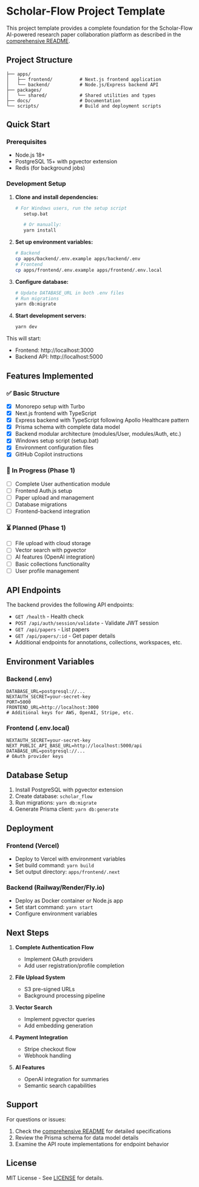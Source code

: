 # Scholar-Flow Project Template

This project template provides a complete foundation for the Scholar-Flow AI-powered research paper collaboration platform as described in the [comprehensive README](README.md).

## Project Structure

```
├── apps/
│   ├── frontend/          # Next.js frontend application
│   └── backend/           # Node.js/Express backend API
├── packages/
│   └── shared/            # Shared utilities and types
├── docs/                  # Documentation
└── scripts/               # Build and deployment scripts
```

## Quick Start

### Prerequisites

- Node.js 18+
- PostgreSQL 15+ with pgvector extension
- Redis (for background jobs)

### Development Setup

1. **Clone and install dependencies:**

   ```bash
   # For Windows users, run the setup script
      setup.bat

      # Or manually:
      yarn install
   ```

2. **Set up environment variables:**

   ```bash
   # Backend
   cp apps/backend/.env.example apps/backend/.env
   # Frontend
   cp apps/frontend/.env.example apps/frontend/.env.local
   ```

3. **Configure database:**

   ```bash
   # Update DATABASE_URL in both .env files
   # Run migrations
   yarn db:migrate
   ```

4. **Start development servers:**
   ```bash
   yarn dev
   ```

This will start:

- Frontend: http://localhost:3000
- Backend API: http://localhost:5000

## Features Implemented

### ✅ Basic Structure

- [x] Monorepo setup with Turbo
- [x] Next.js frontend with TypeScript
- [x] Express backend with TypeScript following Apollo Healthcare pattern
- [x] Prisma schema with complete data model
- [x] Backend modular architecture (modules/User, modules/Auth, etc.)
- [x] Windows setup script (setup.bat)
- [x] Environment configuration files
- [x] GitHub Copilot instructions

### 🚧 In Progress (Phase 1)

- [ ] Complete User authentication module
- [ ] Frontend Auth.js setup
- [ ] Paper upload and management
- [ ] Database migrations
- [ ] Frontend-backend integration

### ⏳ Planned (Phase 1)

- [ ] File upload with cloud storage
- [ ] Vector search with pgvector
- [ ] AI features (OpenAI integration)
- [ ] Basic collections functionality
- [ ] User profile management

## API Endpoints

The backend provides the following API endpoints:

- `GET /health` - Health check
- `POST /api/auth/session/validate` - Validate JWT session
- `GET /api/papers` - List papers
- `GET /api/papers/:id` - Get paper details
- Additional endpoints for annotations, collections, workspaces, etc.

## Environment Variables

### Backend (.env)

```
DATABASE_URL=postgresql://...
NEXTAUTH_SECRET=your-secret-key
PORT=5000
FRONTEND_URL=http://localhost:3000
# Additional keys for AWS, OpenAI, Stripe, etc.
```

### Frontend (.env.local)

```
NEXTAUTH_SECRET=your-secret-key
NEXT_PUBLIC_API_BASE_URL=http://localhost:5000/api
DATABASE_URL=postgresql://...
# OAuth provider keys
```

## Database Setup

1. Install PostgreSQL with pgvector extension
2. Create database: `scholar_flow`
3. Run migrations: `yarn db:migrate`
4. Generate Prisma client: `yarn db:generate`

## Deployment

### Frontend (Vercel)

- Deploy to Vercel with environment variables
- Set build command: `yarn build`
- Set output directory: `apps/frontend/.next`

### Backend (Railway/Render/Fly.io)

- Deploy as Docker container or Node.js app
- Set start command: `yarn start`
- Configure environment variables

## Next Steps

1. **Complete Authentication Flow**
   - Implement OAuth providers
   - Add user registration/profile completion

2. **File Upload System**
   - S3 pre-signed URLs
   - Background processing pipeline

3. **Vector Search**
   - Implement pgvector queries
   - Add embedding generation

4. **Payment Integration**
   - Stripe checkout flow
   - Webhook handling

5. **AI Features**
   - OpenAI integration for summaries
   - Semantic search capabilities

## Support

For questions or issues:

1. Check the [comprehensive README](README.md) for detailed specifications
2. Review the Prisma schema for data model details
3. Examine the API route implementations for endpoint behavior

## License

MIT License - See [LICENSE](LICENSE) for details.
